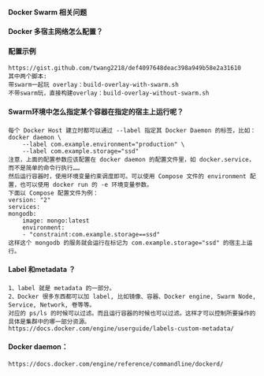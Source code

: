 #### Docker Swarm 相关问题 #
#### Docker 多宿主网络怎么配置？ #
#### 配置示例
	https://gist.github.com/twang2218/def4097648deac398a949b58e2a31610
	其中两个脚本:
	带swarm一起玩 overlay：build-overlay-with-swarm.sh
	不带swarm玩，直接构建overlay：build-overlay-without-swarm.sh

#### Swarm环境中怎么指定某个容器在指定的宿主上运行呢？ #
	每个 Docker Host 建立时都可以通过 --label 指定其 Docker Daemon 的标签，比如：
	docker daemon \
		--label com.example.environment="production" \
		--label com.example.storage="ssd"
	注意，上面的配置参数应该配置在 docker daemon 的配置文件里，如 docker.service，而不是简单的命令行执行……
	然后运行容器时，使用环境变量约束调度即可。可以使用 Compose 文件的 environment 配置，也可以使用 docker run 的 -e 环境变量参数。
	下面以 Compose 配置文件为例：
	version: "2"
	services:
	mongodb:
		image: mongo:latest
		environment:
		- "constraint:com.example.storage==ssd"
	这样这个 mongodb 的服务就会运行在标记为 com.example.storage="ssd" 的宿主上运行。

#### Label 和metadata ？
	1、label 就是 metadata 的一部分。
	2、Docker 很多东西都可以加 label, 比如镜像、容器、Docker engine, Swarm Node, Service, Network, 卷等等。
	对应的 ps/ls 的时候可以过滤。而且运行容器的时候也可以过滤。这样才可以控制所要操作的具体是集群中的哪一部分资源。
	https://docs.docker.com/engine/userguide/labels-custom-metadata/

#### Docker daemon：
	https://docs.docker.com/engine/reference/commandline/dockerd/


